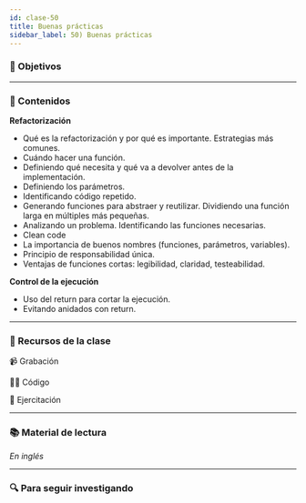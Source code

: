 ```yaml
---
id: clase-50
title: Buenas prácticas
sidebar_label: 50) Buenas prácticas
---
```


### 🏁 Objetivos

---

### 📝 Contenidos

**Refactorización**

- Qué es la refactorización y por qué es importante. Estrategias más comunes.
- Cuándo hacer una función.
- Definiendo qué necesita y qué va a devolver antes de la implementación.
- Definiendo los parámetros.
- Identificando código repetido.
- Generando funciones para abstraer y reutilizar. Dividiendo una función larga en múltiples más pequeñas.
- Analizando un problema. Identificando las funciones necesarias.
- Clean code
- La importancia de buenos nombres (funciones, parámetros, variables).
- Principio de responsabilidad única.
- Ventajas de funciones cortas: legibilidad, claridad, testeabilidad.

**Control de la ejecución**

- Uso del return para cortar la ejecución.
- Evitando anidados con return.

---

### 🚀 Recursos de la clase

📹 Grabación

👩‍💻 Código

💪 Ejercitación

---

### 📚 Material de lectura

_En inglés_

---

### 🔍 Para seguir investigando
